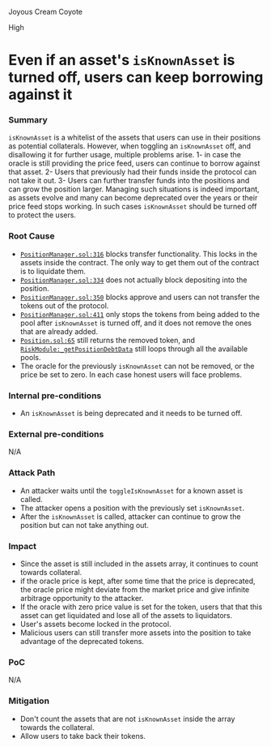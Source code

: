 Joyous Cream Coyote

High

# Even if an asset's `isKnownAsset` is turned off, users can keep borrowing against it

### Summary

`isKnownAsset` is a whitelist of the assets that users can use in their positions as potential collaterals. However, when toggling an `isKnownAsset` off, and disallowing it for further usage, multiple problems arise. 
1- in case the oracle is still providing the price feed, users can continue to borrow against that asset.
2- Users that previously had their funds inside the protocol can not take it out. 
3- Users can further transfer funds into the positions and can grow the position larger.
Managing such situations is indeed important, as assets evolve and many can become deprecated over the years or their price feed stops working. In such cases `isKnownAsset` should be turned off  to protect the users.

### Root Cause

- [`PositionManager.sol:316`](https://github.com/sherlock-audit/2024-08-sentiment-v2/blob/0b472f4bffdb2c7432a5d21f1636139cc01561a5/protocol-v2/src/PositionManager.sol#L316) blocks transfer functionality. This locks in the assets inside the contract. The only way to get them out of the contract is to liquidate them.
- [`PositionManager.sol:334`](https://github.com/sherlock-audit/2024-08-sentiment-v2/blob/0b472f4bffdb2c7432a5d21f1636139cc01561a5/protocol-v2/src/PositionManager.sol#L334) does not actually block depositing into the position.
- [`PositionManager.sol:350`](https://github.com/sherlock-audit/2024-08-sentiment-v2/blob/0b472f4bffdb2c7432a5d21f1636139cc01561a5/protocol-v2/src/PositionManager.sol#L350) blocks approve and users can not transfer the tokens out of the protocol.
- [`PositionManager.sol:411`](https://github.com/sherlock-audit/2024-08-sentiment-v2/blob/0b472f4bffdb2c7432a5d21f1636139cc01561a5/protocol-v2/src/PositionManager.sol#L411) only stops the tokens from being added to the pool after `isKnownAsset` is turned off, and it does not remove the ones that are already added.
- [`Position.sol:65`](https://github.com/sherlock-audit/2024-08-sentiment-v2/blob/0b472f4bffdb2c7432a5d21f1636139cc01561a5/protocol-v2/src/Position.sol#L65-L67) still returns the removed token, and [`RiskModule:_getPositionDebtData`](https://github.com/sherlock-audit/2024-08-sentiment-v2/blob/0b472f4bffdb2c7432a5d21f1636139cc01561a5/protocol-v2/src/RiskModule.sol#L202) still loops through all the available pools.
- The oracle for the previously `isKnownAsset` can not be removed, or the price be set to zero. In each case honest users will face problems.

### Internal pre-conditions

- An `isKnownAsset` is being deprecated and it needs to be turned off.

### External pre-conditions

N/A

### Attack Path

- An attacker waits until the `toggleIsKnownAsset` for a known asset is called.
- The attacker opens a position with the previously set `isKnownAsset`.
- After the `isKnownAsset` is called, attacker can continue to grow the position but can not take anything out.

### Impact

- Since the asset is still included in the assets array, it continues to count towards collateral.
- if the oracle price is kept, after some time that the price is deprecated, the oracle price might deviate from the market price and give infinite arbitrage opportunity to the attacker.
- If the oracle with zero price value is set for the token, users that that this asset can get liquidated and lose all of the assets to liquidators.
- User's assets become locked in the protocol.
- Malicious users can still transfer more assets into the position to take advantage of the deprecated tokens.

### PoC

N/A

### Mitigation

- Don't count the assets that are not `isKnownAsset` inside the array towards the collateral.
- Allow users to take back their tokens.